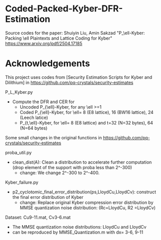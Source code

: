 # Coded-Packed-Kyber-DFR-Estimation
Source codes for the paper: Shuiyin Liu, Amin Sakzad "P_\ell-Kyber: Packing \ell Plaintexts and Lattice Coding for Kyber"
https://www.arxiv.org/pdf/2504.17185
# Acknowledgements
This project uses codes from [Security Estimation Scripts for Kyber and Dilithium] in https://github.com/pq-crystals/security-estimates

P_L_Kyber.py
* Compute the DFR and CER for 
  * Uncoded P_{\ell}-Kyber, for any \ell >=1
  * Coded P_{\ell}-Kyber, for \ell= 8 (E8 lattice), 16 (BW16 lattice), 24 (Leech latice)
  * P_{t,\ell}-Kyber, for \ell= 8 (E8 lattice) and t=32 (N=32 bytes), 64 (N=64 bytes)

Some small changes in the original functions in https://github.com/pq-crystals/security-estimates

proba_util.py
* clean_dist(A):  Clean a distribution to accelerate further computation (drop element of the support with proba less than 2^-300)
  * change: We change 2^-300 to 2^-400.

Kyber_failure.py
* p2_cyclotomic_final_error_distribution(ps,LloydCu,LloydCv): construct the final error distribution of Kyber
  * change: Replace original Kyber compression error distribution by MMSE quantization noise distribution: (Rc=LloydCu, R2 =LloydCv)

Dataset: Cu9-11.mat, Cv3-6.mat
* The MMSE quantization noise distributions: LloydCu and LloydCv
* can be reproduced by MMSE_Quantization.m with dx= 3-6, 9-11
